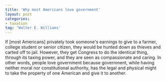 ```yaml
---
title: 'Why most Americans love government'
layout: post
categories:
- taxation
tag: 'Walter E. Williams'
---
```


If \[most Americans\] privately took someone's earnings to give to a farmer, college student or senior citizen, they would be hunted down as thieves and carted off to jail. However, they get Congress to do the identical thing, through its taxing power, and they are seen as compassionate and caring. In other words, people love government because government, while having neither moral nor constitutional authority, has the legal and physical might to take the property of one American and give it to another.